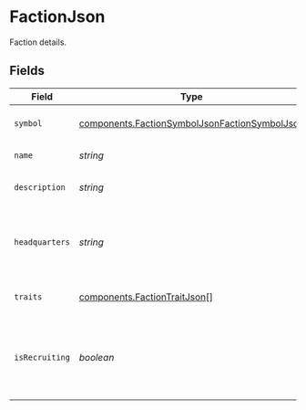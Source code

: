 # FactionJson

Faction details.


## Fields

| Field                                                                                                          | Type                                                                                                           | Required                                                                                                       | Description                                                                                                    |
| -------------------------------------------------------------------------------------------------------------- | -------------------------------------------------------------------------------------------------------------- | -------------------------------------------------------------------------------------------------------------- | -------------------------------------------------------------------------------------------------------------- |
| `symbol`                                                                                                       | [components.FactionSymbolJsonFactionSymbolJson](../../models/components/factionsymboljsonfactionsymboljson.md) | :heavy_check_mark:                                                                                             | The symbol of the faction.                                                                                     |
| `name`                                                                                                         | *string*                                                                                                       | :heavy_check_mark:                                                                                             | Name of the faction.                                                                                           |
| `description`                                                                                                  | *string*                                                                                                       | :heavy_check_mark:                                                                                             | Description of the faction.                                                                                    |
| `headquarters`                                                                                                 | *string*                                                                                                       | :heavy_check_mark:                                                                                             | The waypoint in which the faction's HQ is located in.                                                          |
| `traits`                                                                                                       | [components.FactionTraitJson](../../models/components/factiontraitjson.md)[]                                   | :heavy_check_mark:                                                                                             | List of traits that define this faction.                                                                       |
| `isRecruiting`                                                                                                 | *boolean*                                                                                                      | :heavy_check_mark:                                                                                             | Whether or not the faction is currently recruiting new agents.                                                 |